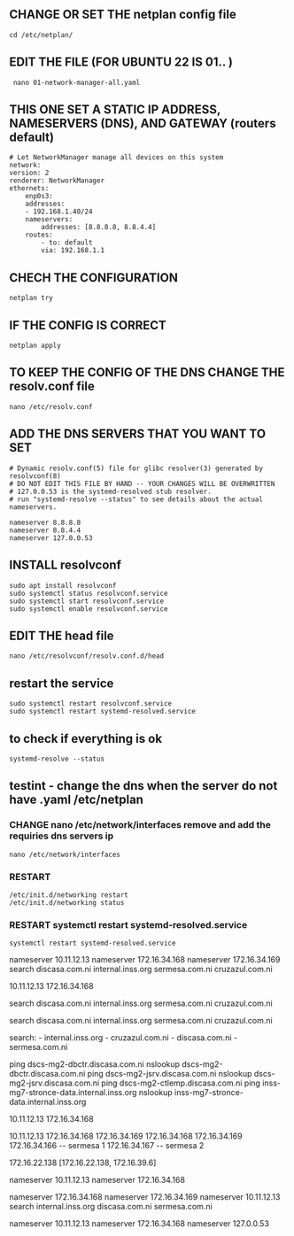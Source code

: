 ## CHANGE OR SET THE netplan config file
    cd /etc/netplan/

## EDIT THE FILE (FOR UBUNTU 22 IS 01.. )
     nano 01-network-manager-all.yaml

## THIS ONE SET A STATIC IP ADDRESS, NAMESERVERS (DNS), AND GATEWAY (routers default)
    # Let NetworkManager manage all devices on this system
    network:
    version: 2
    renderer: NetworkManager
    ethernets:
        enp0s3:
        addresses:
        - 192.168.1.40/24
        nameservers:
            addresses: [8.8.8.8, 8.8.4.4]
        routes:
            - to: default
            via: 192.168.1.1

## CHECH THE CONFIGURATION
    netplan try

## IF THE CONFIG IS CORRECT
    netplan apply   

## TO KEEP THE CONFIG OF THE DNS CHANGE THE resolv.conf file
    nano /etc/resolv.conf

## ADD THE DNS SERVERS THAT YOU WANT TO SET
    # Dynamic resolv.conf(5) file for glibc resolver(3) generated by resolvconf(8)
    # DO NOT EDIT THIS FILE BY HAND -- YOUR CHANGES WILL BE OVERWRITTEN
    # 127.0.0.53 is the systemd-resolved stub resolver.
    # run "systemd-resolve --status" to see details about the actual nameservers.

    nameserver 8.8.8.8
    nameserver 8.8.4.4
    nameserver 127.0.0.53

## INSTALL resolvconf
    sudo apt install resolvconf
    sudo systemctl status resolvconf.service
    sudo systemctl start resolvconf.service
    sudo systemctl enable resolvconf.service

## EDIT THE head file
    nano /etc/resolvconf/resolv.conf.d/head

## restart the service 
    sudo systemctl restart resolvconf.service
    sudo systemctl restart systemd-resolved.service

## to check if everything is ok
    systemd-resolve --status


## testint - change the dns when the server do not have .yaml /etc/netplan

### CHANGE  nano /etc/network/interfaces remove and add the requiries dns servers ip
    nano /etc/network/interfaces

### RESTART 
    /etc/init.d/networking restart
    /etc/init.d/networking status

### RESTART systemctl restart systemd-resolved.service
    systemctl restart systemd-resolved.service

nameserver 10.11.12.13
nameserver 172.16.34.168
nameserver 172.16.34.169
search discasa.com.ni internal.inss.org sermesa.com.ni cruzazul.com.ni

10.11.12.13 172.16.34.168

search discasa.com.ni internal.inss.org sermesa.com.ni cruzazul.com.ni

search discasa.com.ni internal.inss.org sermesa.com.ni cruzazul.com.ni

search:
                - internal.inss.org
                - cruzazul.com.ni
                - discasa.com.ni
                - sermesa.com.ni

ping dscs-mg2-dbctr.discasa.com.ni
nslookup dscs-mg2-dbctr.discasa.com.ni
ping dscs-mg2-jsrv.discasa.com.ni
nslookup dscs-mg2-jsrv.discasa.com.ni
ping dscs-mg2-ctlemp.discasa.com.ni
ping inss-mg7-stronce-data.internal.inss.org
nslookup inss-mg7-stronce-data.internal.inss.org

10.11.12.13 172.16.34.168

10.11.12.13
172.16.34.168
172.16.34.169
172.16.34.168
172.16.34.169
172.16.34.166 -- sermesa 1
172.16.34.167 -- sermesa 2

172.16.22.138
[172.16.22.138, 172.16.39.6]

nameserver 10.11.12.13
nameserver 172.16.34.168


nameserver 172.16.34.168
nameserver 172.16.34.169
nameserver 10.11.12.13
search internal.inss.org discasa.com.ni sermesa.com.ni


nameserver 10.11.12.13
nameserver 172.16.34.168
nameserver 127.0.0.53


